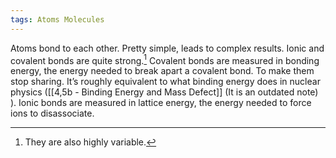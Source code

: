 ```yaml
---
tags: Atoms Molecules 
---
```


Atoms bond to each other. Pretty simple, leads to complex results. Ionic and covalent bonds are quite strong.[^1] Covalent bonds are measured in bonding energy, the energy needed to break apart a covalent bond. To make them stop sharing. It’s roughly equivalent to what binding energy does in nuclear physics ([[4,5b - Binding Energy and Mass Defect]] (It is an outdated note) ). Ionic bonds are measured in lattice energy, the energy needed to force ions to disassociate. 

[^1]: They are also highly variable.